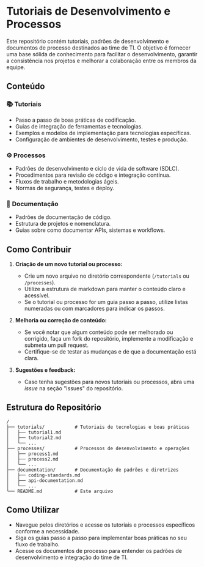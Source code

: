 # Tutoriais de Desenvolvimento e Processos

Este repositório contém tutoriais, padrões de desenvolvimento e documentos de processo destinados ao time de TI. O objetivo é fornecer uma base sólida de conhecimento para facilitar o desenvolvimento, garantir a consistência nos projetos e melhorar a colaboração entre os membros da equipe.

## Conteúdo

### 📚 **Tutoriais**

-   Passo a passo de boas práticas de codificação.
-   Guias de integração de ferramentas e tecnologias.
-   Exemplos e modelos de implementação para tecnologias específicas.
-   Configuração de ambientes de desenvolvimento, testes e produção.

### ⚙️ **Processos**

-   Padrões de desenvolvimento e ciclo de vida de software (SDLC).
-   Procedimentos para revisão de código e integração contínua.
-   Fluxos de trabalho e metodologias ágeis.
-   Normas de segurança, testes e deploy.

### 📝 **Documentação**

-   Padrões de documentação de código.
-   Estrutura de projetos e nomenclatura.
-   Guias sobre como documentar APIs, sistemas e workflows.

## Como Contribuir

1. **Criação de um novo tutorial ou processo:**

    - Crie um novo arquivo no diretório correspondente (`/tutorials` ou `/processes`).
    - Utilize a estrutura de markdown para manter o conteúdo claro e acessível.
    - Se o tutorial ou processo for um guia passo a passo, utilize listas numeradas ou com marcadores para indicar os passos.

2. **Melhoria ou correção de conteúdo:**

    - Se você notar que algum conteúdo pode ser melhorado ou corrigido, faça um fork do repositório, implemente a modificação e submeta um pull request.
    - Certifique-se de testar as mudanças e de que a documentação está clara.

3. **Sugestões e feedback:**
    - Caso tenha sugestões para novos tutoriais ou processos, abra uma _issue_ na seção "Issues" do repositório.

## Estrutura do Repositório

```
/
├── tutorials/           # Tutoriais de tecnologias e boas práticas
│   ├── tutorial1.md
│   ├── tutorial2.md
│   └── ...
├── processes/           # Processos de desenvolvimento e operações
│   ├── process1.md
│   ├── process2.md
│   └── ...
├── documentation/       # Documentação de padrões e diretrizes
│   ├── coding-standards.md
│   ├── api-documentation.md
│   └── ...
└── README.md            # Este arquivo
```

## Como Utilizar

-   Navegue pelos diretórios e acesse os tutoriais e processos específicos conforme a necessidade.
-   Siga os guias passo a passo para implementar boas práticas no seu fluxo de trabalho.
-   Acesse os documentos de processo para entender os padrões de desenvolvimento e integração do time de TI.
